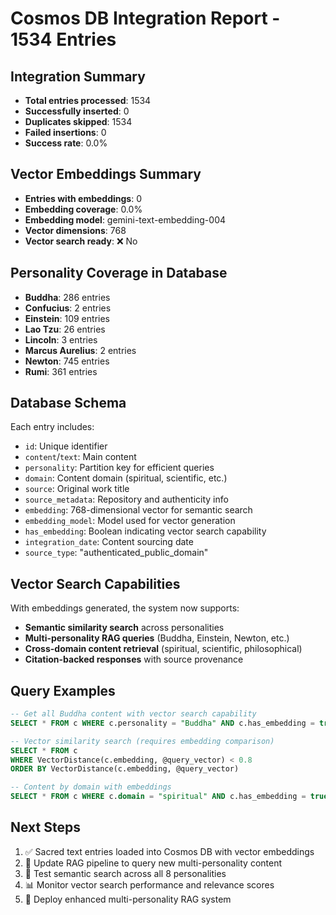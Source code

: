 
# Cosmos DB Integration Report - 1534 Entries

## Integration Summary
- **Total entries processed**: 1534  
- **Successfully inserted**: 0
- **Duplicates skipped**: 1534
- **Failed insertions**: 0
- **Success rate**: 0.0%

## Vector Embeddings Summary
- **Entries with embeddings**: 0
- **Embedding coverage**: 0.0%
- **Embedding model**: gemini-text-embedding-004
- **Vector dimensions**: 768
- **Vector search ready**: ❌ No

## Personality Coverage in Database
- **Buddha**: 286 entries
- **Confucius**: 2 entries
- **Einstein**: 109 entries
- **Lao Tzu**: 26 entries
- **Lincoln**: 3 entries
- **Marcus Aurelius**: 2 entries
- **Newton**: 745 entries
- **Rumi**: 361 entries

## Database Schema
Each entry includes:
- `id`: Unique identifier
- `content`/`text`: Main content
- `personality`: Partition key for efficient queries
- `domain`: Content domain (spiritual, scientific, etc.)
- `source`: Original work title
- `source_metadata`: Repository and authenticity info
- `embedding`: 768-dimensional vector for semantic search
- `embedding_model`: Model used for vector generation
- `has_embedding`: Boolean indicating vector search capability
- `integration_date`: Content sourcing date
- `source_type`: "authenticated_public_domain"

## Vector Search Capabilities
With embeddings generated, the system now supports:
- **Semantic similarity search** across personalities
- **Multi-personality RAG queries** (Buddha, Einstein, Newton, etc.)
- **Cross-domain content retrieval** (spiritual, scientific, philosophical)
- **Citation-backed responses** with source provenance

## Query Examples
```sql
-- Get all Buddha content with vector search capability
SELECT * FROM c WHERE c.personality = "Buddha" AND c.has_embedding = true

-- Vector similarity search (requires embedding comparison)
SELECT * FROM c 
WHERE VectorDistance(c.embedding, @query_vector) < 0.8
ORDER BY VectorDistance(c.embedding, @query_vector)

-- Content by domain with embeddings
SELECT * FROM c WHERE c.domain = "spiritual" AND c.has_embedding = true
```

## Next Steps
1. ✅ Sacred text entries loaded into Cosmos DB with vector embeddings
2. 🔄 Update RAG pipeline to query new multi-personality content
3. 🧪 Test semantic search across all 8 personalities
4. 📊 Monitor vector search performance and relevance scores
5. 🚀 Deploy enhanced multi-personality RAG system
